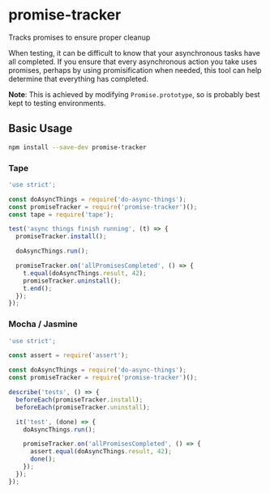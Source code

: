 # promise-tracker
Tracks promises to ensure proper cleanup

When testing, it can be difficult to know that your asynchronous tasks have all completed. If you ensure that every asynchronous action you take uses promises, perhaps by using promisification when needed, this tool can help determine that everything has completed.

**Note**: This is achieved by modifying `Promise.prototype`, so is probably best kept to testing environments.

## Basic Usage

```sh
npm install --save-dev promise-tracker
```

### Tape

```js
'use strict';

const doAsyncThings = require('do-async-things');
const promiseTracker = require('promise-tracker')();
const tape = require('tape');

test('async things finish running', (t) => {
  promiseTracker.install();

  doAsyncThings.run();

  promiseTracker.on('allPromisesCompleted', () => {
    t.equal(doAsyncThings.result, 42);
    promiseTracker.uninstall();
    t.end();
  });
});
```


### Mocha / Jasmine

```js
'use strict';

const assert = require('assert');

const doAsyncThings = require('do-async-things');
const promiseTracker = require('promise-tracker')();

describe('tests', () => {
  beforeEach(promiseTracker.install);
  beforeEach(promiseTracker.uninstall);

  it('test', (done) => {
    doAsyncThings.run();

    promiseTracker.on('allPromisesCompleted', () => {
      assert.equal(doAsyncThings.result, 42);
      done();
    });
  });
});
```
